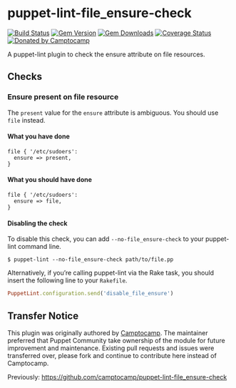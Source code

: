 puppet-lint-file_ensure-check
==============================

[![Build Status](https://img.shields.io/travis/puppet-community/puppet-lint-file_ensure-check.svg)](https://travis-ci.org/puppet-community/puppet-lint-file_ensure-check)
[![Gem Version](https://img.shields.io/gem/v/puppet-lint-file_ensure-check.svg)](https://rubygems.org/gems/puppet-lint-file_ensure-check)
[![Gem Downloads](https://img.shields.io/gem/dt/puppet-lint-file_ensure-check.svg)](https://rubygems.org/gems/puppet-lint-file_ensure-check)
[![Coverage Status](https://img.shields.io/coveralls/puppet-community/puppet-lint-file_ensure-check.svg)](https://coveralls.io/r/puppet-community/puppet-lint-file_ensure-check?branch=master)
[![Donated by Camptocamp](https://img.shields.io/badge/donated%20by-camptocamp-fb7047.svg)](#transfer-notice)

A puppet-lint plugin to check the ensure attribute on file resources.


## Checks

### Ensure present on file resource

The `present` value for the `ensure` attribute is ambiguous. You should use `file` instead.

#### What you have done

```puppet
file { '/etc/sudoers':
  ensure => present,
}
```

#### What you should have done

```puppet
file { '/etc/sudoers':
  ensure => file,
}
```


#### Disabling the check

To disable this check, you can add `--no-file_ensure-check` to your puppet-lint command line.

```shell
$ puppet-lint --no-file_ensure-check path/to/file.pp
```

Alternatively, if you’re calling puppet-lint via the Rake task, you should insert the following line to your `Rakefile`.

```ruby
PuppetLint.configuration.send('disable_file_ensure')
```

## Transfer Notice

This plugin was originally authored by [Camptocamp](http://www.camptocamp.com).
The maintainer preferred that Puppet Community take ownership of the module for future improvement and maintenance.
Existing pull requests and issues were transferred over, please fork and continue to contribute here instead of Camptocamp.

Previously: https://github.com/camptocamp/puppet-lint-file_ensure-check
